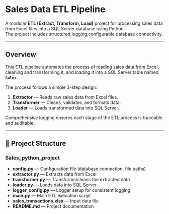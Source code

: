 # Sales Data ETL Pipeline

A modular **ETL (Extract, Transform, Load)** project for processing sales data from Excel files into a SQL Server database using Python.  
The project includes structured logging,configurable database connectivity.

---

## Overview

This ETL pipeline automates the process of reading sales data from Excel, cleaning and transforming it, and loading it into a SQL Server table named **`Sales`**.

The process follows a simple 3-step design:

1. **Extractor** — Reads raw sales data from Excel files.  
2. **Transformer** — Cleans, validates, and formats data.  
3. **Loader** — Loads transformed data into SQL Server.  

Comprehensive logging ensures each stage of the ETL process is traceable and auditable.

---

## 📁 Project Structure

### Sales_python_project

- **config.py** — Configuration file (database connection, file paths)
- **extractor.py** — Extracts data from Excel
- **transformer.py** — Transforms/cleans the extracted data
- **loader.py** — Loads data into SQL Server
- **logger_config.py** — Logger setup for consistent logging
- **main.py** — Main ETL execution script
- **sales_transactions.xlsx** — Input data file
- **README.md** — Project documentation
